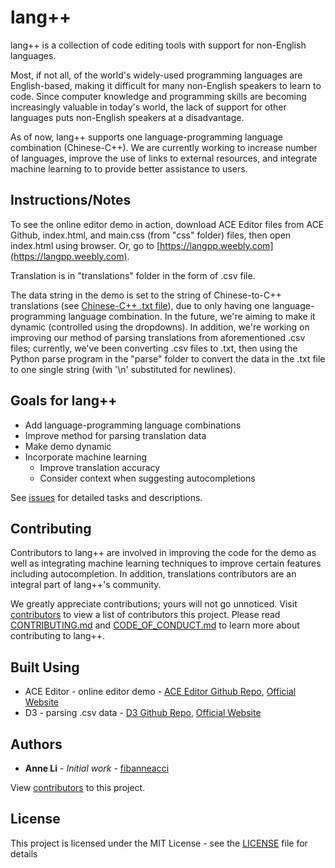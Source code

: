 # lang++
lang++ is a collection of code editing tools with support for non-English languages.

Most, if not all, of the world's widely-used programming languages are English-based, making it difficult for many non-English speakers to learn to code. Since computer knowledge and programming skills are becoming increasingly valuable in today's world, the lack of support for other languages puts non-English speakers at a disadvantage.

As of now, lang++ supports one language-programming language combination (Chinese-C++). We are currently working to increase number of languages, improve the use of links to external resources, and integrate machine learning to to provide better assistance to users.

## Instructions/Notes
To see the online editor demo in action, download ACE Editor files from ACE Github, index.html, and main.css (from "css" folder) files, then open index.html using browser. Or, go to [https://langpp.weebly.com](https://langpp.weebly.com).

Translation is in "translations" folder in the form of .csv file.

The data string in the demo is set to the string of Chinese-to-C++ translations (see [Chinese-C++ .txt file](https://github.com/fibanneacci/langplusplus/blob/master/translations/chinese_c_cpp.txt)), due to only having one language-programming language combination. In the future, we're aiming to make it dynamic (controlled using the dropdowns). In addition, we're working on improving our method of parsing translations from aforementioned .csv files; currently, we've been converting .csv files to .txt, then using the Python parse program in the "parse" folder to convert the data in the .txt file to one single string (with '\n' substituted for newlines).

## Goals for lang++

 * Add language-programming language combinations
 * Improve method for parsing translation data
 * Make demo dynamic
 * Incorporate machine learning
    * Improve translation accuracy
    * Consider context when suggesting autocompletions
    
See [issues](https://github.com/fibanneacci/langplusplus/issues) for detailed tasks and descriptions.
    
## Contributing

Contributors to lang++ are involved in improving the code for the demo as well as integrating machine learning techniques to improve certain features including autocompletion. In addition, translations contributors are an integral part of lang++'s community.

We greatly appreciate contributions; yours will not go unnoticed. Visit [contributors](https://github.com/fibanneacci/langplusplus/contributors) to view a list of contributors this project. Please read [CONTRIBUTING.md](https://github.com/fibanneacci/langplusplus/blob/master/.github/CONTRIBUTING.md) and [CODE_OF_CONDUCT.md](https://github.com/fibanneacci/langplusplus/blob/master/CODE_OF_CONDUCT.md) to learn more about contributing to lang++.

## Built Using
* ACE Editor - online editor demo - [ACE Editor Github Repo](https://github.com/ajaxorg/ace), [Official Website](https://ace.c9.io)
* D3 - parsing .csv data - [D3 Github Repo](https://github.com/d3/d3), [Official Website](https://d3js.org)

## Authors
* **Anne Li** - *Initial work* - [fibanneacci](https://github.com/fibanneacci)

View [contributors](https://github.com/fibanneacci/langplusplus/contributors) to this project.

## License
This project is licensed under the MIT License - see the [LICENSE](https://github.com/fibanneacci/langplusplus/blob/master/LICENSE) file for details
